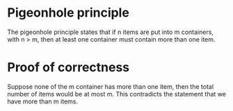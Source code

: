 # Pigeonhole principle
The pigeonhole principle states that if n items are put into m containers, with n > m, then at least one container must contain more than one item.

# Proof of correctness
Suppose none of the m container has more than one item, then the total number of items would be at most m. This contradicts the statement that we have more than m items.
